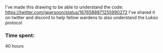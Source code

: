 I've made this drawing to be able to understand the code:
https://twitter.com/gpersoon/status/1676588871255990272
I've shared it on twitter and discord to help fellow wardens to also understand the Lukso protocol


### Time spent:
40 hours